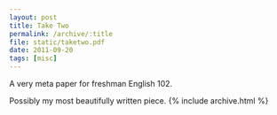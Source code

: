 ```yaml
---
layout: post
title: Take Two
permalink: /archive/:title
file: static/taketwo.pdf
date: 2011-09-20
tags: [misc]
---
```

A very meta paper for freshman English 102.

Possibly my most beautifully written piece.
{% include archive.html %}
